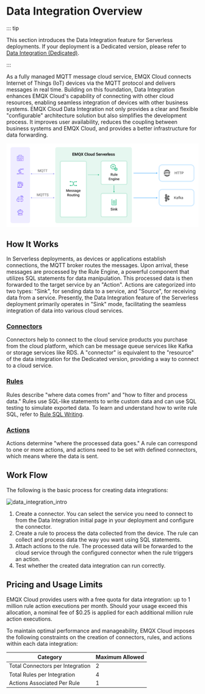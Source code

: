 # Data Integration Overview

::: tip 

This section introduces the Data Integration feature for Serverless deployments. If your deployment is a Dedicated version, please refer to [Data Integration (Dedicated)](../rule_engine/introduction.md). 

:::

As a fully managed MQTT message cloud service, EMQX Cloud connects Internet of Things (IoT) devices via the MQTT protocol and delivers messages in real time. Building on this foundation, Data Integration enhances EMQX Cloud's capability of connecting with other cloud resources, enabling seamless integration of devices with other business systems. EMQX Cloud Data Integration not only provides a clear and flexible "configurable" architecture solution but also simplifies the development process. It improves user availability, reduces the coupling between business systems and EMQX Cloud, and provides a better infrastructure for data forwarding.

![data_integration_intro](./_assets/integration_intro_01.jpg)

## How It Works

In Serverless deployments, as devices or applications establish connections, the MQTT broker routes the messages. Upon arrival, these messages are processed by the Rule Engine, a powerful component that utilizes SQL statements for data manipulation. This processed data is then forwarded to the target service by an "Action". Actions are categorized into two types: "Sink", for sending data to a service, and "Source", for receiving data from a service. Presently, the Data Integration feature of the Serverless deployment primarily operates in "Sink" mode, facilitating the seamless integration of data into various cloud services.

### [Connectors](./connectors.md)

Connectors help to connect to the cloud service products you purchase from the cloud platform, which can be message queue services like Kafka or storage services like RDS. A "connector" is equivalent to the "resource" of the data integration for the Dedicated version, providing a way to connect to a cloud service.

### [Rules](./rules.md)

Rules describe "where data comes from" and "how to filter and process data." Rules use SQL-like statements to write custom data and can use SQL testing to simulate exported data. To learn and understand how to write rule SQL, refer to [Rule SQL Writing](https://docs.emqx.com/en/enterprise/v4.2/rule/rule-engine.html#sql-%E8%AF%AD%E5%8F%A5).

### [Actions](./rules.md)

Actions determine "where the processed data goes." A rule can correspond to one or more actions, and actions need to be set with defined connectors, which means where the data is sent.

## Work Flow

The following is the basic process for creating data integrations:

![data_integration_intro](./_assets/integration_intro_02.png)

1. Create a connector. You can select the service you need to connect to from the Data Integration initial page in your deployment and configure the connector.
2. Create a rule to process the data collected from the device. The rule can collect and process data the way you want using SQL statements.
3. Attach actions to the rule. The processed data will be forwarded to the cloud service through the configured connector when the rule triggers an action.
4. Test whether the created data integration can run correctly.


## Pricing and Usage Limits

EMQX Cloud provides users with a free quota for data integration: up to 1 million rule action executions per month. Should your usage exceed this allocation, a nominal fee of $0.25 is applied for each additional million rule action executions. 

To maintain optimal performance and manageability, EMQX Cloud imposes the following constraints on the creation of connectors, rules, and actions within each data integration:

| Category                         | Maximum Allowed |
| -------------------------------- | --------------- |
| Total Connectors per Integration | 2               |
| Total Rules per Integration      | 4               |
| Actions Associated Per Rule      | 1               |
